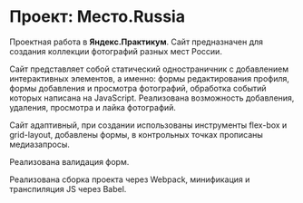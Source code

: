 # Проект: Место.Russia

Проектная работа в **Яндекс.Практикум**. 
Сайт предназначен для создания коллекции фотографий разных мест России.

Сайт представляет собой статический одностраничник с добавлением интерактивных элементов, а именно: формы редактирования профиля, формы добавления и просмотра фотографий, обработка событий которых написана на JavaScript. Реализована возможность добавления, удаления, просмотра и лайка фотографий.

Сайт адаптивный, при создании использованы инструменты flex-box и grid-layout, добавлены формы, в контрольных точках прописаны медиазапросы. 

Реализована валидация форм.

Реализована сборка проекта через Webpack, минификация и транспиляция JS через Babel.



